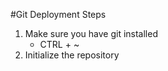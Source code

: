 #Git Deployment Steps

1. Make sure you have git installed
    - CTRL + ~
1. Initialize the repository
